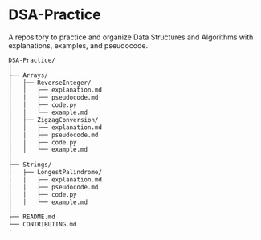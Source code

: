 # DSA-Practice
A repository to practice and organize Data Structures and Algorithms with explanations, examples, and pseudocode.


```markdown
DSA-Practice/
│
├── Arrays/
│   ├── ReverseInteger/
│   │   ├── explanation.md
│   │   ├── pseudocode.md
│   │   ├── code.py
│   │   └── example.md
│   ├── ZigzagConversion/
│   │   ├── explanation.md
│   │   ├── pseudocode.md
│   │   ├── code.py
│   │   └── example.md
│
├── Strings/
│   ├── LongestPalindrome/
│   │   ├── explanation.md
│   │   ├── pseudocode.md
│   │   ├── code.py
│   │   └── example.md
│
├── README.md
└── CONTRIBUTING.md
'
